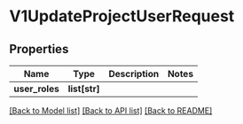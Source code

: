 # V1UpdateProjectUserRequest

## Properties
Name | Type | Description | Notes
------------ | ------------- | ------------- | -------------
**user_roles** | **list[str]** |  | 

[[Back to Model list]](../README.md#documentation-for-models) [[Back to API list]](../README.md#documentation-for-api-endpoints) [[Back to README]](../README.md)

